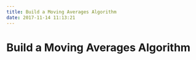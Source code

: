 ```yaml
---
title: Build a Moving Averages Algorithm
date: 2017-11-14 11:13:21
---
```


# Build a Moving Averages Algorithm
